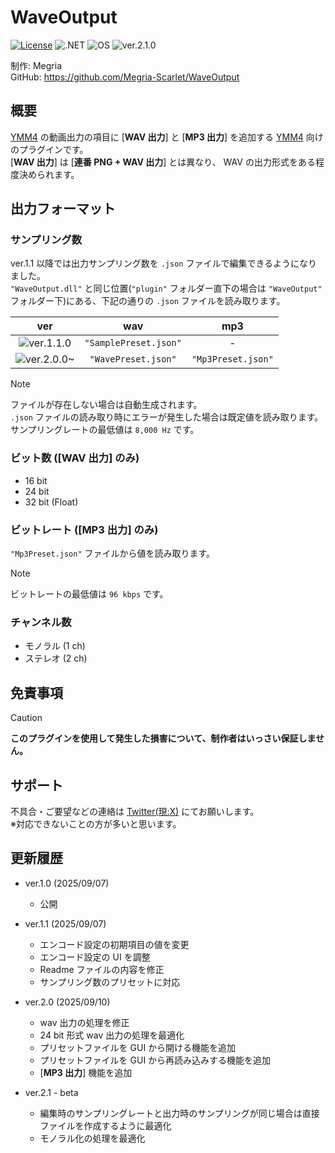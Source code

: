 # **WaveOutput**

[![License](https://img.shields.io/badge/License-MIT-blue.svg)](LICENSE)
![.NET](https://img.shields.io/badge/.NET-9.0-purple.svg)
![OS](https://img.shields.io/badge/OS-Windows-blue.svg)
![ver.2.1.0](https://img.shields.io/badge/Release-ver.2.1-red.svg)

制作: Megria  
GitHub: <https://github.com/Megria-Scarlet/WaveOutput>  

## 概要

[YMM4][link-ymm4] の動画出力の項目に [**WAV 出力**] と [**MP3 出力**] を追加する [YMM4][link-ymm4] 向けのプラグインです。  
[**WAV 出力**] は [**連番 PNG + WAV 出力**] とは異なり、 WAV の出力形式をある程度決められます。

## 出力フォーマット

### サンプリング数

ver.1.1 以降では出力サンプリング数を `.json` ファイルで編集できるようになりました。  
`"WaveOutput.dll"` と同じ位置(`"plugin"` フォルダー直下の場合は `"WaveOutput"` フォルダー下)にある、下記の通りの `.json` ファイルを読み取ります。  

|       ver       |          wav          |         mp3        |
|:---------------:|:---------------------:|:------------------:|
| ![ver.1.1.0][]  | `"SamplePreset.json"` |          -         |
| ![ver.2.0.0~][] |  `"WavePreset.json"`  | `"Mp3Preset.json"` |

> [!NOTE]
> ファイルが存在しない場合は自動生成されます。  
> `.json` ファイルの読み取り時にエラーが発生した場合は既定値を読み取ります。  
> サンプリングレートの最低値は `8,000 Hz` です。

### ビット数 ([**WAV 出力**] のみ)

* 16 bit
* 24 bit
* 32 bit (Float)

### ビットレート ([**MP3 出力**] のみ)

`"Mp3Preset.json"` ファイルから値を読み取ります。  
> [!NOTE]
> ビットレートの最低値は `96 kbps` です。

### チャンネル数

* モノラル (1 ch)
* ステレオ (2 ch)

## 免責事項

> [!CAUTION]
> **このプラグインを使用して発生した損害について、制作者はいっさい保証しません。**  

## サポート

不具合・ご要望などの連絡は [Twitter(現:X)][link-twitter] にてお願いします。  
※対応できないことの方が多いと思います。  

## 更新履歴

* ver.1.0 (2025/09/07)

  * 公開

* ver.1.1 (2025/09/07)

  * エンコード設定の初期項目の値を変更
  * エンコード設定の UI を調整
  * Readme ファイルの内容を修正
  * サンプリング数のプリセットに対応

* ver.2.0 (2025/09/10)
  * wav 出力の処理を修正
  * 24 bit 形式 wav 出力の処理を最適化
  * プリセットファイルを GUI から開ける機能を追加
  * プリセットファイルを GUI から再読み込みする機能を追加
  * [**MP3 出力**] 機能を追加

* ver.2.1 - beta
  * 編集時のサンプリングレートと出力時のサンプリングが同じ場合は直接ファイルを作成するように最適化
  * モノラル化の処理を最適化

[link-ymm4]:https://manjubox.net/ymm4/
[link-twitter]:https://x.com/Megria1201

[ver.1.1.0]: https://img.shields.io/badge/ver.1.1-red.svg
[ver.2.0.0~]: https://img.shields.io/badge/ver.2.0_~-red.svg
